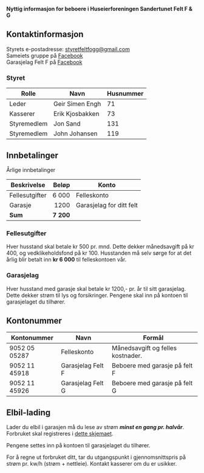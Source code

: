 **Nyttig informasjon for beboere i Huseierforeningen Sandertunet Felt F & G**

## Kontaktinformasjon

Styrets e-postadresse: [styretfeltfogg@gmail.com](mailto:styretfeltfogg@gmail.com)<br>
Sameiets gruppe på [Facebook](https://www.facebook.com/groups/877059479046946)<br>
Garasjelag Felt F på [Facebook](https://www.facebook.com/groups/1727484427510301)


### Styret

| Rolle | Navn | Husnummer |
| - | - | - |
| Leder | Geir Simen Engh | 71 |
| Kasserer | Erik Kjosbakken | 73 |
| Styremedlem | Jon Sand | 131 |
| Styremedlem | John Johansen | 119 | 

## Innbetalinger

Årlige innbetalinger

| Beskrivelse | Beløp | Konto |
| --- | --: | --- |
| Fellesutgifter | 6 000 | Felleskonto |
| Garasje | 1200 | Garasjelag for ditt felt |
| **Sum** | **7 200** | |

### Fellesutgifter
Hver husstand skal betale kr 500 pr. mnd. Dette dekker månedsavgift på kr 400, og vedklikeholdsfond på kr 100.
Husstanden må selv sørge for at det årlig blir betalt inn **kr 6 000** til felleskontoen vår.

### Garasjelag
Hver husstand med garasje skal betale kr 1200,- pr. år til sitt garasjelag. Dette dekker strøm til lys og forsikringer. Pengene skal inn på kontoen til garasjelaget du tilhører.

## Kontonummer

| Kontonummer | Navn | Formål |
| - | - | - |
| 9052 05 05287 | Felleskonto | Månedsavgift og felles kostnader. |
| 9052 11 45918 | Garasjelag Felt F | Beboere med garasje på felt F |
| 9052 11 45926 | Garasjelag Felt G | Beboere med garasje på felt G |

## Elbil-lading
Lader du elbil i garasjen må du lese av strøm ***minst en gang pr. halvår***. Forbruket skal registreres i [dette skjemaet](https://docs.google.com/forms/d/e/1FAIpQLSdTpdp8wu4aXWYwdSKjINeNtSKpoPs93_Bnnqeavd31EkTJkQ/viewform).

Pengene settes inn på kontoen til garasjelaget du tilhører.

For å regne ut forbruket ditt, tar du utgangspunkt i gjennomsnittspris på strøm pr. kw/h (strøm + nettleie).
Kontakt kasserer om du er usikker.
